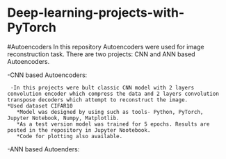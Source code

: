# Deep-learning-projects-with-PyTorch
#Autoencoders
In this repository Autoencoders were used for image reconstruction task. There are two projects: CNN and ANN based Autoencoders.  

  -CNN based Autoencoders:
  
     -In this projects were bult classic CNN model with 2 layers convolution encoder which compress the data and 2 layers convolution transpose decoders which attempt to reconstruct the image.         *Used dataset CIFAR10
       *Model was designed by using such as tools- Python, PyTorch, Jupyter Notebook, Numpy, Matplotlib.
       *As a test version model was trained for 5 epochs. Results are posted in the repository in Jupyter Nootebook. 
       *Code for plotting also available.
       
  -ANN based Autoenders:
    
      
